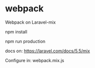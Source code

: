 # webpack
Webpack on Laravel-mix


npm install

npm run production

docs on: https://laravel.com/docs/5.5/mix

Configure in: webpack.mix.js
